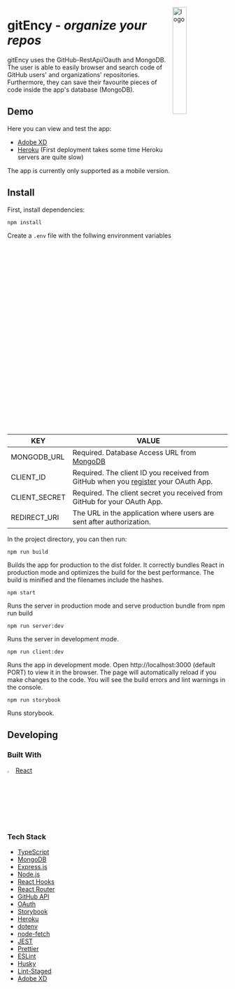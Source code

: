 <img width="25%" align="right" alt="logo" src="https://user-images.githubusercontent.com/81613530/124765145-fa44b680-df35-11eb-9fd4-4d2ec521ea37.gif"
 />
# gitEncy - _organize your repos_

gitEncy uses the GitHub-RestApi/Oauth and MongoDB. The user is able to easily browser and search code of GitHub users' and organizations' repositories. Furthermore, they can save their favourite pieces of code inside the app's database (MongoDB).

## Demo 

Here you can view and test the app:

- [Adobe XD](https://xd.adobe.com/view/bcda805d-43b9-4eaa-b9db-efe404b72102-e989/)
- [Heroku](https://gitency.herokuapp.com/) (First deployment takes some time Heroku servers are quite slow)

The app is currently only supported as a mobile version.

## Install

First, install dependencies:

```shell
npm install
```



Create a `.env` file with the follwing environment variables


KEY	| VALUE
------------ | -------------
MONGODB_URL |	Required. Database Access URL from [MongoDB](https://www.mongodb.com/)
CLIENT_ID | Required. The client ID you received from GitHub when you [register](https://github.com/settings/applications/new) your OAuth App.
CLIENT_SECRET | Required. The client secret you received from GitHub for your OAuth App.
REDIRECT_URI | The URL in the application where users are sent after authorization.

In the project directory, you can then run:

```shell
npm run build
```

Builds the app for production to the dist folder. It correctly bundles React in production mode and optimizes the build for the best performance. The build is minified and the filenames include the hashes.

```shell
npm start
```

Runs the server in production mode and serve production bundle from npm run build

```shell
npm run server:dev
```

Runs the server in development mode.

```shell
npm run client:dev
```

Runs the app in development mode. Open http://localhost:3000 (default PORT) to view it in the browser. The page will automatically reload if you make changes to the code. You will see the build errors and lint warnings in the console.

```shell
npm run storybook
```

Runs storybook.


## Developing

### Built With

<img width="3%" alt="logo" src="https://user-images.githubusercontent.com/81613530/124288016-fb9a6b80-db50-11eb-894b-46220c096ee8.png"
 /> [React](https://reactjs.org/)

### Tech Stack

- [TypeScript](https://www.typescriptlang.org/)
- [MongoDB](https://www.mongodb.com/)
- [Express.js](http://expressjs.com/)
- [Node.js](https://nodejs.org)
- [React Hooks](https://reactjs.org/docs/hooks-intro.html)
- [React Router](https://reactrouter.com/)
- [GitHub API](https://docs.github.com/en/rest)
- [OAuth](https://oauth.net/)
- [Storybook](https://storybook.js.org/)
- [Heroku](https://www.heroku.com)
- [dotenv](https://github.com/motdotla/dotenv)
- [node-fetch](https://github.com/node-fetch/node-fetch)
- [JEST](https://jestjs.io/)
- [Prettier](https://prettier.io/)
- [ESLint](https://eslint.org/)
- [Husky](https://github.com/typicode/husky)
- [Lint-Staged](https://github.com/okonet/lint-staged)
- [Adobe XD](https://www.adobe.com/products/xd.html)
